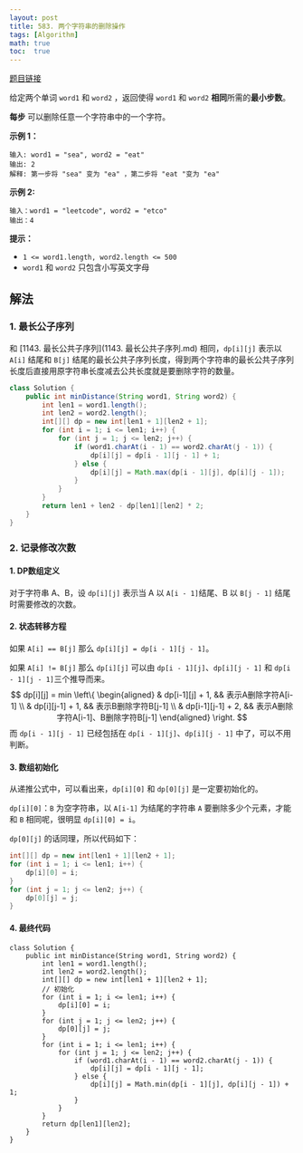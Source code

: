 ```yaml
---
layout: post
title: 583. 两个字符串的删除操作
tags: [Algorithm]
math: true
toc:  true
---
```


[题目链接](https://leetcode.cn/problems/delete-operation-for-two-strings/)

给定两个单词 `word1` 和 `word2` ，返回使得 `word1` 和 `word2` **相同**所需的**最小步数**。

**每步** 可以删除任意一个字符串中的一个字符。

**示例 1：**

```
输入: word1 = "sea", word2 = "eat"
输出: 2
解释: 第一步将 "sea" 变为 "ea" ，第二步将 "eat "变为 "ea"
```

**示例  2:**

```
输入：word1 = "leetcode", word2 = "etco"
输出：4
```

**提示：**

- `1 <= word1.length, word2.length <= 500`
- `word1` 和 `word2` 只包含小写英文字母

## 解法

### 1. 最长公子序列

和 [1143. 最长公共子序列](1143. 最长公共子序列.md) 相同，`dp[i][j]` 表示以 `A[i]` 结尾和 `B[j]` 结尾的最长公共子序列长度，得到两个字符串的最长公共子序列长度后直接用原字符串长度减去公共长度就是要删除字符的数量。

```java
class Solution {
    public int minDistance(String word1, String word2) {
        int len1 = word1.length();
        int len2 = word2.length();
        int[][] dp = new int[len1 + 1][len2 + 1];
        for (int i = 1; i <= len1; i++) {
            for (int j = 1; j <= len2; j++) {
                if (word1.charAt(i - 1) == word2.charAt(j - 1)) {
                    dp[i][j] = dp[i - 1][j - 1] + 1;
                } else {
                    dp[i][j] = Math.max(dp[i - 1][j], dp[i][j - 1]);
                }
            }
        }
        return len1 + len2 - dp[len1][len2] * 2;
    }
}
```

### 2. 记录修改次数

#### 1. DP数组定义

对于字符串 A、B，设 `dp[i][j]` 表示当 A 以 `A[i - 1]`结尾、B 以 `B[j - 1]` 结尾时需要修改的次数。

#### 2. 状态转移方程

如果 `A[i] == B[j]` 那么 `dp[i][j] = dp[i - 1][j - 1]`。

如果 `A[i] != B[j]` 那么 `dp[i][j]` 可以由 `dp[i - 1][j]`、`dp[i][j - 1]` 和  `dp[i - 1][j - 1]`三个推导而来。
$$
dp[i][j] = min
\left\{
    \begin{aligned}
    & dp[i-1][j] + 1, && 表示A删除字符A[i-1] \\
    & dp[i][j-1] + 1, && 表示B删除字符B[j-1] \\
    & dp[i-1][j-1] + 2, && 表示A删除字符A[i-1]、B删除字符B[j-1]
    \end{aligned}
\right.
$$
而 `dp[i - 1][j - 1]` 已经包括在 `dp[i - 1][j]`、`dp[i][j - 1]` 中了，可以不用判断。

#### 3. 数组初始化

从递推公式中，可以看出来，`dp[i][0]` 和 `dp[0][j]` 是一定要初始化的。

`dp[i][0]`：`B` 为空字符串，以 `A[i-1]` 为结尾的字符串 `A` 要删除多少个元素，才能和 `B` 相同呢，很明显 `dp[i][0] = i`。

`dp[0][j]` 的话同理，所以代码如下：

```java
int[][] dp = new int[len1 + 1][len2 + 1];
for (int i = 1; i <= len1; i++) {
    dp[i][0] = i;
}
for (int j = 1; j <= len2; j++) {
    dp[0][j] = j;
}
```

#### 4. 最终代码

```
class Solution {
    public int minDistance(String word1, String word2) {
        int len1 = word1.length();
        int len2 = word2.length();
        int[][] dp = new int[len1 + 1][len2 + 1];
        // 初始化
        for (int i = 1; i <= len1; i++) {
            dp[i][0] = i;
        }
        for (int j = 1; j <= len2; j++) {
            dp[0][j] = j;
        }
        for (int i = 1; i <= len1; i++) {
            for (int j = 1; j <= len2; j++) {
                if (word1.charAt(i - 1) == word2.charAt(j - 1)) {
                    dp[i][j] = dp[i - 1][j - 1];
                } else {
                    dp[i][j] = Math.min(dp[i - 1][j], dp[i][j - 1]) + 1;
                }
            }
        }
        return dp[len1][len2];
    }
}
```



